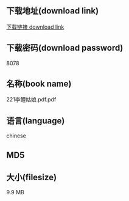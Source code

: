 ## 下载地址(download link)
[下载链接 download link](https://tutu365.netlify.app/?s=221%E6%9D%8E%E9%B2%A4%E5%A7%91%E5%A8%98.pdf)

## 下载密码(download password)
8078

## 名称(book name)
221李鲤姑娘.pdf.pdf

## 语言(language)
chinese

## MD5


## 大小(filesize)
9.9 MB
